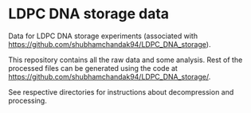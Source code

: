 # LDPC DNA storage data
Data for LDPC DNA storage experiments (associated with https://github.com/shubhamchandak94/LDPC_DNA_storage).

This repository contains all the raw data and some analysis. Rest of the processed files can be generated using the code at https://github.com/shubhamchandak94/LDPC_DNA_storage/.

See respective directories for instructions about decompression and processing.
